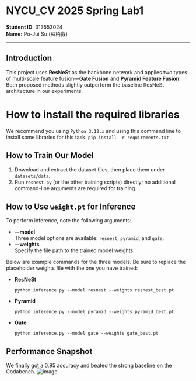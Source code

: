 # NYCU_CV 2025 Spring Lab1

**Student ID:** 313553024  
**Name:** Po-Jui Su (蘇柏叡)

---

## Introduction
This project uses **ResNeSt** as the backbone network and applies two types of multi-scale feature fusion—**Gate Fusion** and **Pyramid Feature Fusion**. Both proposed methods slightly outperform the baseline ResNeSt architecture in our experiments.

# How to install the required libraries 
We recommend you using `Python 3.12.x` and using this command line to install some libraries for this task.
`pip install -r requirements.txt`

## How to Train Our Model
1. Download and extract the dataset files, then place them under `datasets/data`.
2. Run `resnest.py` (or the other training scripts) directly; no additional command-line arguments are required for training.

## How to Use `weight.pt` for Inference
To perform inference, note the following arguments:

- **--model**  
  Three model options are available: `resnest`, `pyramid`, and `gate`.
- **--weights**  
  Specify the file path to the trained model weights.

Below are example commands for the three models. Be sure to replace the placeholder weights file with the one you have trained:

- **ResNeSt**  
  
  `python inference.py --model resnest --weights resnest_best.pt`

- **Pyramid**

  `python inference.py --model pyramid --weights pyramid_best.pt`

- **Gate**

  `python inference.py --model gate --weights gate_best.pt`

## Performance Snapshot
We finally got a 0.95 accuracy and beated the strong baseline on the Codabench.
![image](https://github.com/user-attachments/assets/1b50b0f5-8e41-4d2e-bc73-f0ffb21715ee)

